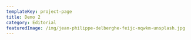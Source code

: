 ```yaml
---
templateKey: project-page
title: Demo 2
category: Editorial
featuredImage: /img/jean-philippe-delberghe-feijc-nqwkm-unsplash.jpg
---
```

